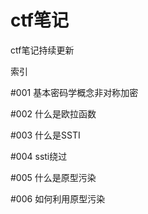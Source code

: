 # ctf笔记
ctf笔记持续更新

索引

#001 基本密码学概念非对称加密

#002 什么是欧拉函数

#003 什么是SSTI

#004 ssti绕过

#005 什么是原型污染

#006 如何利用原型污染
